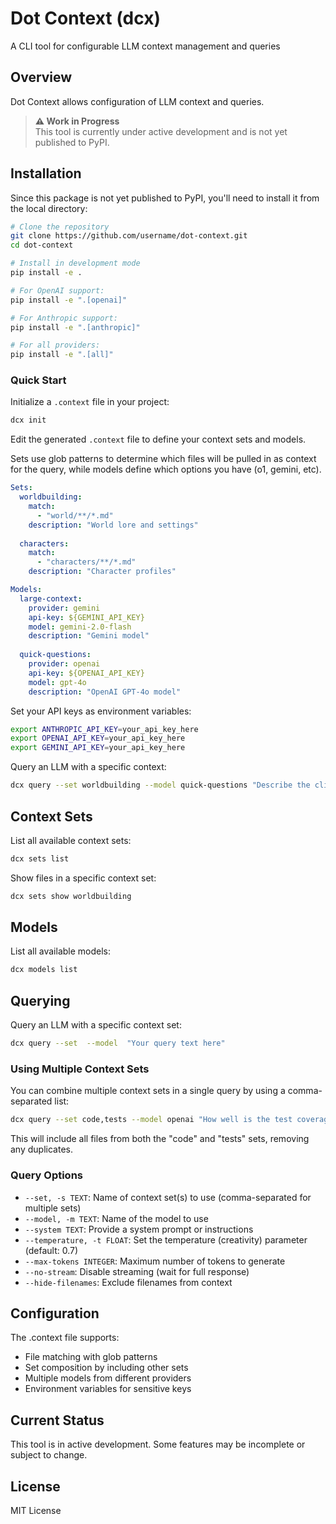# Dot Context (dcx)
A CLI tool for configurable LLM context management and queries

## Overview
Dot Context allows configuration of LLM context and queries. 

> **⚠️ Work in Progress**  
> This tool is currently under active development and is not yet published to PyPI.

## Installation

Since this package is not yet published to PyPI, you'll need to install it from the local directory:

```bash
# Clone the repository
git clone https://github.com/username/dot-context.git
cd dot-context

# Install in development mode
pip install -e .

# For OpenAI support:
pip install -e ".[openai]"

# For Anthropic support:
pip install -e ".[anthropic]"

# For all providers:
pip install -e ".[all]"
```

### Quick Start

Initialize a `.context` file in your project:

```bash
dcx init
```

Edit the generated `.context` file to define your context sets and models. 

Sets use glob patterns to determine which files will be pulled in as context for the query, while models define which options you have (o1, gemini, etc). 

```yaml
Sets:
  worldbuilding:
    match:
      - "world/**/*.md"
    description: "World lore and settings"
  
  characters:
    match:
      - "characters/**/*.md"
    description: "Character profiles"

Models:
  large-context:
    provider: gemini
    api-key: ${GEMINI_API_KEY}
    model: gemini-2.0-flash
    description: "Gemini model"
  
  quick-questions:
    provider: openai
    api-key: ${OPENAI_API_KEY}
    model: gpt-4o
    description: "OpenAI GPT-4o model"
```

Set your API keys as environment variables:

```bash
export ANTHROPIC_API_KEY=your_api_key_here
export OPENAI_API_KEY=your_api_key_here
export GEMINI_API_KEY=your_api_key_here
```

Query an LLM with a specific context:

```bash
dcx query --set worldbuilding --model quick-questions "Describe the climate of the Northern Region"
```

## Context Sets

List all available context sets:

```bash
dcx sets list
```

Show files in a specific context set:

```bash
dcx sets show worldbuilding
```

## Models

List all available models:

```bash
dcx models list
```

## Querying

Query an LLM with a specific context set:

```bash
dcx query --set  --model  "Your query text here"
```

### Using Multiple Context Sets

You can combine multiple context sets in a single query by using a comma-separated list:

```bash
dcx query --set code,tests --model openai "How well is the test coverage for this project?"
```

This will include all files from both the "code" and "tests" sets, removing any duplicates.

### Query Options

- `--set, -s TEXT`: Name of context set(s) to use (comma-separated for multiple sets)
- `--model, -m TEXT`: Name of the model to use
- `--system TEXT`: Provide a system prompt or instructions
- `--temperature, -t FLOAT`: Set the temperature (creativity) parameter (default: 0.7)
- `--max-tokens INTEGER`: Maximum number of tokens to generate
- `--no-stream`: Disable streaming (wait for full response)
- `--hide-filenames`: Exclude filenames from context

## Configuration
The .context file supports:

- File matching with glob patterns
- Set composition by including other sets
- Multiple models from different providers
- Environment variables for sensitive keys

## Current Status

This tool is in active development. Some features may be incomplete or subject to change.

## License

MIT License
